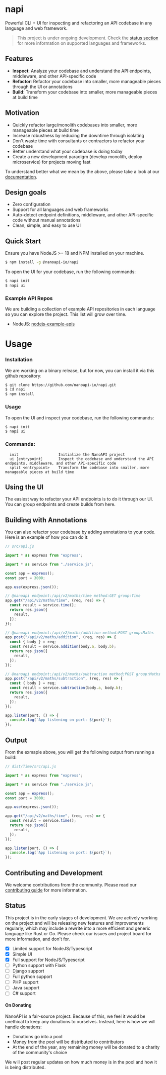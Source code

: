 # napi

Powerful CLI + UI for inspecting and refactoring an API codebase in any language and web framework.

> This project is under ongoing development. Check the [status section](#status) for more information on supported languages and frameworks.

## Features

- **Inspect**: Analyze your codebase and understand the API endpoints, middleware, and other API-specific code
- **Refactor**: Refactor your codebase into smaller, more manageable pieces through the UI or annotations
- **Build**: Transform your codebase into smaller, more manageable pieces at build time

## Motivation

- Quickly refactor large/monolith codebases into smaller, more manageable pieces at build time
- Increase robustness by reducing the downtime through isolating
- Don't waste time with consultants or contractors to refactor your codebase
- Better understand what your codebase is doing today
- Create a new development paradigm (develop monolith, deploy microservice) for projects moving fast

To understand better what we mean by the above, please take a look at our [documentation](https://nanoapi.io/docs/nanoapi).

## Design goals

- Zero configuration
- Support for all languages and web frameworks
- Auto-detect endpoint definitions, middleware, and other API-specific code without manual annotations
- Clean, simple, and easy to use UI

## Quick Start

Ensure you have NodeJS >= 18 and NPM installed on your machine.

```bash
$ npm install -g @nanoapi-io/napi
```

To open the UI for your codebase, run the following commands:

```bash
$ napi init
$ napi ui
```

### Example API Repos

We are building a collection of example API repositories in each language so you can explore the project. This list will grow over time.

- NodeJS: [nodejs-example-apis](https://github.com/nanoapi-io/nodejs-example-apis)

# Usage

### Installation

We are working on a binary release, but for now, you can install it via this github repository:

```bash
$ git clone https://github.com/nanoapi-io/napi.git
$ cd napi
$ npm install
```

### Usage

To open the UI and inspect your codebase, run the following commands:

```bash
$ napi init
$ napi ui
```

### Commands:

```
  init                  Initialize the NanoAPI project
  ui [entrypoint]       Inspect the codebase and understand the API endpoints, middleware, and other API-specific code
  split <entrypoint>    Transform the codebase into smaller, more manageable pieces at build time
```

## Using the UI

The easiest way to refactor your API endpoints is to do it through our UI. You can group endpoints and create builds from here.

## Building with Annotations

You can also refactor your codebase by adding annotations to your code. Here is an example of how you can do it:

```typescript
// src/api.js

import * as express from "express";

import * as service from "./service.js";

const app = express();
const port = 3000;

app.use(express.json());

// @nanoapi endpoint:/api/v2/maths/time method:GET group:Time
app.get("/api/v2/maths/time", (req, res) => {
  const result = service.time();
  return res.json({
    result,
  });
});

// @nanoapi endpoint:/api/v2/maths/addition method:POST group:Maths
app.post("/api/v2/maths/addition", (req, res) => {
  const { body } = req;
  const result = service.addition(body.a, body.b);
  return res.json({
    result,
  });
});

// @nanoapi endpoint:/api/v2/maths/subtraction method:POST group:Maths
app.post("/api/v2/maths/subtraction", (req, res) => {
  const { body } = req;
  const result = service.subtraction(body.a, body.b);
  return res.json({
    result,
  });
});

app.listen(port, () => {
  console.log(`App listening on port: ${port}`);
});
```

## Output

From the exmaple above, you will get the following output from running a build:

```typescript
// dist/Time/src/api.js

import * as express from "express";

import * as service from "./service.js";

const app = express();
const port = 3000;

app.use(express.json());

app.get("/api/v2/maths/time", (req, res) => {
  const result = service.time();
  return res.json({
    result,
  });
});

app.listen(port, () => {
  console.log(`App listening on port: ${port}`);
});
```

## Contributing and Development

We welcome contributions from the community. Please read our [contributing guide](/.github/CONTRIBUTING.md) for more information.

## Status

This project is in the early stages of development. We are actively working on the project and will be releasing new features and improvements regularly, which may include a rewrite into a more efficient and generic language like Rust or Go. Please check our issues and project board for more information, and don't for.

- [x] Limited support for NodeJS/Typescript
- [x] Simple UI
- [x] Full support for NodeJS/Typescript
- [ ] Python support with Flask
- [ ] Django support
- [ ] Full python support
- [ ] PHP support
- [ ] Java support
- [ ] C# support

#### On Donating

NanoAPI is a fair-source project. Because of this, we feel it would be unethical to keep any donations to ourselves. Instead, here is how we will handle donations:

- Donations go into a pool
- Money from the pool will be distributed to contributors
- At the end of the year, any remaining money will be donated to a charity of the community's choice

We will post regular updates on how much money is in the pool and how it is being distributed.

